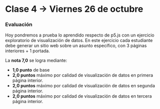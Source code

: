 # Clase 4 → Viernes 26 de octubre

### Evaluación

Hoy pondremos a prueba lo aprendido respecto de p5.js con un ejercicio exploratorio de visualización de datos. En este ejercicio cada estudiante debe generar un sitio web sobre un asunto específico, con 3 páginas interiores + 1 portada.

La **nota 7,0** se logra mediante:

- **1,0 punto** de base
- **2,0 puntos** máximo por calidad de visualización de datos en primera página interior.
- **2,0 puntos** máximo por calidad de visualización de datos en segunda página interior.
- **2,0 puntos** máximo por calidad de visualización de datos en tercera página interior.
